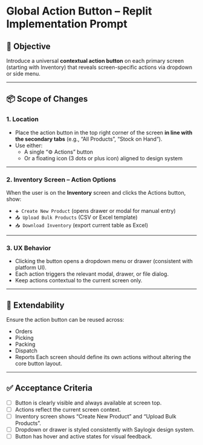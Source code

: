 
# Global Action Button – Replit Implementation Prompt

## 🎯 Objective

Introduce a universal **contextual action button** on each primary screen (starting with Inventory) that reveals screen-specific actions via dropdown or side menu.

---

## 📦 Scope of Changes

### 1. Location
- Place the action button in the top right corner of the screen **in line with the secondary tabs** (e.g., “All Products”, “Stock on Hand”).
- Use either:
  - A single “⚙️ Actions” button
  - Or a floating icon (3 dots or plus icon) aligned to design system

---

### 2. Inventory Screen – Action Options
When the user is on the **Inventory** screen and clicks the Actions button, show:

- `➕ Create New Product` (opens drawer or modal for manual entry)
- `📤 Upload Bulk Products` (CSV or Excel template)
- `📥 Download Inventory` (export current table as Excel)

---

### 3. UX Behavior
- Clicking the button opens a dropdown menu or drawer (consistent with platform UI).
- Each action triggers the relevant modal, drawer, or file dialog.
- Keep actions contextual to the current screen only.

---

## 🔁 Extendability
Ensure the action button can be reused across:
- Orders
- Picking
- Packing
- Dispatch
- Reports
Each screen should define its own actions without altering the core button layout.

---

## ✅ Acceptance Criteria

- [ ] Button is clearly visible and always available at screen top.
- [ ] Actions reflect the current screen context.
- [ ] Inventory screen shows “Create New Product” and “Upload Bulk Products”.
- [ ] Dropdown or drawer is styled consistently with Saylogix design system.
- [ ] Button has hover and active states for visual feedback.
